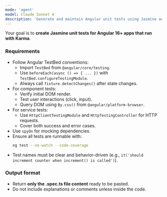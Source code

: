 ```yaml
---
mode: 'agent'
model: Claude Sonnet 4
description: 'Generate and maintain Angular unit tests using Jasmine and Karma'
---
```


Your goal is to **create Jasmine unit tests for Angular 16+ apps that run with Karma**.  

### Requirements
- Follow Angular TestBed conventions:
  - Import `TestBed` from `@angular/core/testing`.
  - Use `beforeEach(async () => { ... })` with `TestBed.configureTestingModule`.
  - Always call `fixture.detectChanges()` after state changes.
- For component tests:
  - Verify initial DOM render.
  - Test user interactions (click, input).
  - Query DOM using `By.css()` from `@angular/platform-browser`.
- For service tests:
  - Use `HttpClientTestingModule` and `HttpTestingController` for HTTP requests.
  - Cover both success and error cases.
- Use `spyOn` for mocking dependencies.
- Ensure all tests are runnable with:
  ```bash
  ng test --no-watch --code-coverage
  ```
- Test names must be clear and behavior-driven (e.g., `it('should increment counter when increment() is called')`).

### Output format
- Return **only the .spec.ts file content** ready to be pasted.
- Do not include explanations or comments unless inside the code.
